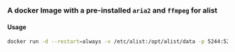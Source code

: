 ### A docker Image with a pre-installed `aria2` and `ffmpeg` for alist

#### Usage

```bash
docker run -d --restart=always -v /etc/alist:/opt/alist/data -p 5244:5244 -e PUID=0 -e PGID=0 -e UMASK=022 --name="alist" mugu94/alist-aria2-ffmpeg:latest
```